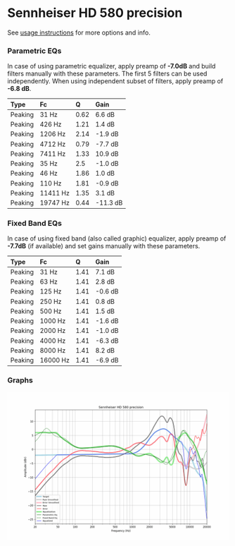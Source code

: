 # Sennheiser HD 580 precision
See [usage instructions](https://github.com/jaakkopasanen/AutoEq#usage) for more options and info.

### Parametric EQs
In case of using parametric equalizer, apply preamp of **-7.0dB** and build filters manually
with these parameters. The first 5 filters can be used independently.
When using independent subset of filters, apply preamp of **-6.8 dB**.

| Type    | Fc       |    Q | Gain     |
|:--------|:---------|:-----|:---------|
| Peaking | 31 Hz    | 0.62 | 6.6 dB   |
| Peaking | 426 Hz   | 1.21 | 1.4 dB   |
| Peaking | 1206 Hz  | 2.14 | -1.9 dB  |
| Peaking | 4712 Hz  | 0.79 | -7.7 dB  |
| Peaking | 7411 Hz  | 1.33 | 10.9 dB  |
| Peaking | 35 Hz    | 2.5  | -1.0 dB  |
| Peaking | 46 Hz    | 1.86 | 1.0 dB   |
| Peaking | 110 Hz   | 1.81 | -0.9 dB  |
| Peaking | 11411 Hz | 1.35 | 3.1 dB   |
| Peaking | 19747 Hz | 0.44 | -11.3 dB |

### Fixed Band EQs
In case of using fixed band (also called graphic) equalizer, apply preamp of **-7.7dB**
(if available) and set gains manually with these parameters.

| Type    | Fc       |    Q | Gain    |
|:--------|:---------|:-----|:--------|
| Peaking | 31 Hz    | 1.41 | 7.1 dB  |
| Peaking | 63 Hz    | 1.41 | 2.8 dB  |
| Peaking | 125 Hz   | 1.41 | -0.6 dB |
| Peaking | 250 Hz   | 1.41 | 0.8 dB  |
| Peaking | 500 Hz   | 1.41 | 1.5 dB  |
| Peaking | 1000 Hz  | 1.41 | -1.6 dB |
| Peaking | 2000 Hz  | 1.41 | -1.0 dB |
| Peaking | 4000 Hz  | 1.41 | -6.3 dB |
| Peaking | 8000 Hz  | 1.41 | 8.2 dB  |
| Peaking | 16000 Hz | 1.41 | -6.9 dB |

### Graphs
![](./Sennheiser%20HD%20580%20precision.png)